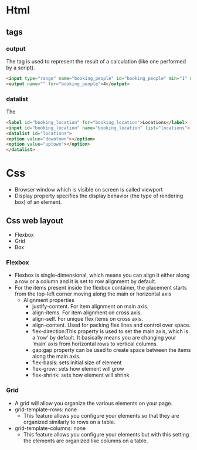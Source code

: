 # Html
## tags
### output
The <output> tag is used to represent the result of a calculation (like one performed by a script).
```html
<input type="range" name="booking_people" id="booking_people" min="1" max="5" value="4" oninput="this.nextElementSibling.value=this.value">  
<output name="" for="booking_people">4</output>
```

### datalist
The <datalist> tag specifies a list of pre-defined options for an <input> element.
```html 
<label id="booking_location" for="booking_location">Locations</label>
<input id="booking_location" name="booking_location" list="locations">
<datalist id="locations">
<option value="downtown"></option>
<option value="uptown"></option>
</datalist>
```
# Css
* Browser window which is visible on screen is called viewport
* Display property specifies the display behavior (the type of rendering box) of an element.
## Css web layout
* Flexbox
* Grid
* Box



### Flexbox
* Flexbox is single-dimensional, which means you can align it either along a row or a column and it is set to row alignment by default.
* For the items present inside the flexbox container, the placement starts from the top-left corner moving along the main or horizontal axis
    - Alignment properties
        - justify-content. For item alignment on main axis.
        - align-items. For item alignment on cross axis.
        - align-self. For unique flex items on cross axis.
        - align-content. Used for packing flex lines and control over space.
        - flex-direction:This property is used to set the main axis, which is a ‘row’ by default. It basically means you are changing your ‘main’ axis from horizontal rows to vertical columns. 
        - gap:gap property can be used to create space between the items along the main axis.
        - flex-basis: sets initial size of element
        - flex-grow: sets how element will grow
        - flex-shrink: sets how element will shrink

### Grid
* A grid will allow you organize the various elements on your page. 
* grid-template-rows: none
    - This feature allows you configure your elements so that they are organized similarly to rows on a table.
* grid-template-columns: none
    - This feature allows you configure your elements but with this setting the elements are organized like columns on a table.


